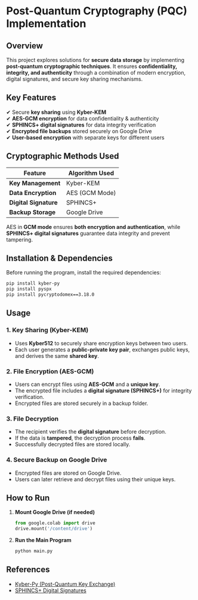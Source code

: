 # **Post-Quantum Cryptography (PQC) Implementation**  

## **Overview**  
This project explores solutions for **secure data storage** by implementing **post-quantum cryptographic techniques**. It ensures **confidentiality, integrity, and authenticity** through a combination of modern encryption, digital signatures, and secure key sharing mechanisms.  

## **Key Features**  
✔ Secure **key sharing** using **Kyber-KEM**  
✔ **AES-GCM encryption** for data confidentiality & authenticity  
✔ **SPHINCS+ digital signatures** for data integrity verification  
✔ **Encrypted file backups** stored securely on Google Drive  
✔ **User-based encryption** with separate keys for different users  

## **Cryptographic Methods Used**  

| Feature                | Algorithm Used   |
|------------------------|-----------------|
| **Key Management**      | Kyber-KEM       |
| **Data Encryption**     | AES (GCM Mode)  |
| **Digital Signature**   | SPHINCS+        |
| **Backup Storage**      | Google Drive    |

AES in **GCM mode** ensures **both encryption and authentication**, while **SPHINCS+ digital signatures** guarantee data integrity and prevent tampering.  

## **Installation & Dependencies**  
Before running the program, install the required dependencies:  

```bash
pip install kyber-py
pip install pyspx
pip install pycryptodomex==3.18.0
```

## **Usage**  

### **1. Key Sharing (Kyber-KEM)**
- Uses **Kyber512** to securely share encryption keys between two users.
- Each user generates a **public-private key pair**, exchanges public keys, and derives the same **shared key**.

### **2. File Encryption (AES-GCM)**
- Users can encrypt files using **AES-GCM** and a **unique key**.
- The encrypted file includes a **digital signature (SPHINCS+)** for integrity verification.
- Encrypted files are stored securely in a backup folder.

### **3. File Decryption**
- The recipient verifies the **digital signature** before decryption.
- If the data is **tampered**, the decryption process **fails**.
- Successfully decrypted files are stored locally.

### **4. Secure Backup on Google Drive**
- Encrypted files are stored on Google Drive.
- Users can later retrieve and decrypt files using their unique keys.

## **How to Run**  
1. **Mount Google Drive (if needed)**
    ```python
    from google.colab import drive
    drive.mount('/content/drive')
    ```

2. **Run the Main Program**
    ```bash
    python main.py
    ```

## **References**  
- [Kyber-Py (Post-Quantum Key Exchange)](https://pypi.org/project/kyber-py/)  
- [SPHINCS+ Digital Signatures](https://github.com/sphincs/pyspx)  

